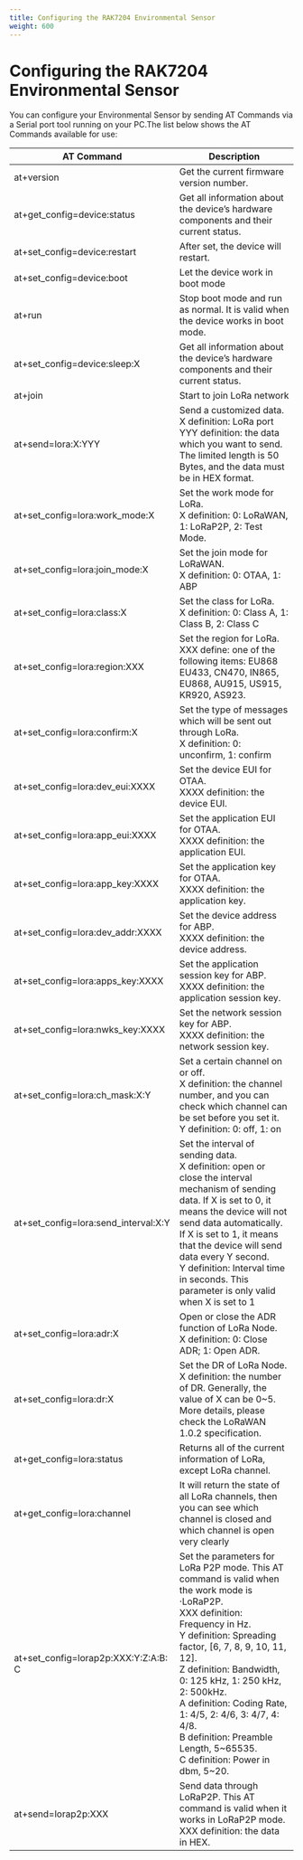 ```yaml
---
title: Configuring the RAK7204 Environmental Sensor 
weight: 600
---
```

# Configuring the RAK7204 Environmental Sensor 

You can configure your Environmental Sensor by sending AT Commands via a Serial port tool running on your PC.The list below shows the AT Commands available for use:

| AT Command | Description |
| --- | --- |
| at+version | Get the current firmware version number. |
| at+get_config=device:status | Get all information about the device’s hardware components and their current status. |
| at+set_config=device:restart | 	After set, the device will restart. |
| at+set_config=device:boot | Let the device work in boot mode |
| at+run | Stop boot mode and run as normal. It is valid when the device works in boot mode. |
| at+set_config=device:sleep:X | Get all information about the device’s hardware components and their current status. |
| at+join	| Start to join LoRa network |
| at+send=lora:X:YYY	| Send a customized data. <br/> X definition: LoRa port <br/> YYY definition: the data which you want to send. The limited length is 50 Bytes, and the data must be in HEX format. |
| at+set_config=lora:work_mode:X	| Set the work mode for LoRa. <br/>X definition: 0: LoRaWAN, 1: LoRaP2P, 2: Test Mode. |
| at+set_config=lora:join_mode:X | Set the join mode for LoRaWAN. <br/>X definition: 0: OTAA, 1: ABP |
| at+set_config=lora:class:X	| Set the class for LoRa. <br/>X definition: 0: Class A, 1: Class B, 2: Class C |
| at+set_config=lora:region:XXX	| Set the region for LoRa. <br/>XXX define: one of the following items: EU868 EU433, CN470, IN865, EU868, AU915, US915, KR920, AS923. |
| at+set_config=lora:confirm:X	| Set the type of messages which will be sent out through LoRa. <br/>X definition: 0: unconfirm, 1: confirm |
| at+set_config=lora:dev_eui:XXXX	| Set the device EUI for OTAA. <br/>XXXX definition: the device EUI. |
| at+set_config=lora:app_eui:XXXX	| Set the application EUI for OTAA. <br/>XXXX definition: the application EUI. |
| at+set_config=lora:app_key:XXXX	| Set the application key for OTAA. <br/>XXXX definition: the application key. |
| at+set_config=lora:dev_addr:XXXX	| Set the device address for ABP. <br/>XXXX definition: the device address. |
| at+set_config=lora:apps_key:XXXX	| Set the application session key for ABP. <br/>XXXX definition: the application session key. |
| at+set_config=lora:nwks_key:XXXX	| Set the network session key for ABP. <br/>XXXX definition: the network session key. |
| at+set_config=lora:ch_mask:X:Y	| Set a certain channel on or off. <br/>X definition: the channel number, and you can check which channel can be set before you set it. <br/>Y definition: 0: off, 1: on |
| at+set_config=lora:send_interval:X:Y	| Set the interval of sending data. <br/>X definition: open or close the interval mechanism of sending data. If X is set to 0, it means the device will not send data automatically. If X is set to 1, it means that the device will send data every Y second. <br/>Y definition: Interval time in seconds. This parameter is only valid when X is set to 1 |
| at+set_config=lora:adr:X	| Open or close the ADR function of LoRa Node. <br/>X definition: 0: Close ADR; 1: Open ADR. |
| at+set_config=lora:dr:X	| Set the DR of LoRa Node. <br/>X definition: the number of DR. Generally, the value of X can be 0~5. More details, please check the LoRaWAN 1.0.2 specification. |
| at+get_config=lora:status	| Returns all of the current information of LoRa, except LoRa channel. |
| at+get_config=lora:channel	| It will return the state of all LoRa channels, then you can see which channel is closed and which channel is open very clearly |
| at+set_config=lorap2p:XXX:Y:Z:A:B: C	| Set the parameters for LoRa P2P mode. This AT command is valid when the work mode is ·LoRaP2P. <br/>XXX definition: Frequency in Hz. <br/>Y definition: Spreading factor, [6, 7, 8, 9, 10, 11, 12]. <br/>Z definition: Bandwidth, 0: 125 kHz, 1: 250 kHz, 2: 500kHz. <br/>A definition: Coding Rate, 1: 4/5, 2: 4/6, 3: 4/7, 4: 4/8. <br/>B definition: Preamble Length, 5~65535. <br/>C definition: Power in dbm, 5~20. |
| at+send=lorap2p:XXX	| Send data through LoRaP2P. This AT command is valid when it works in LoRaP2P mode. <br/>XXX definition: the data in HEX.| 